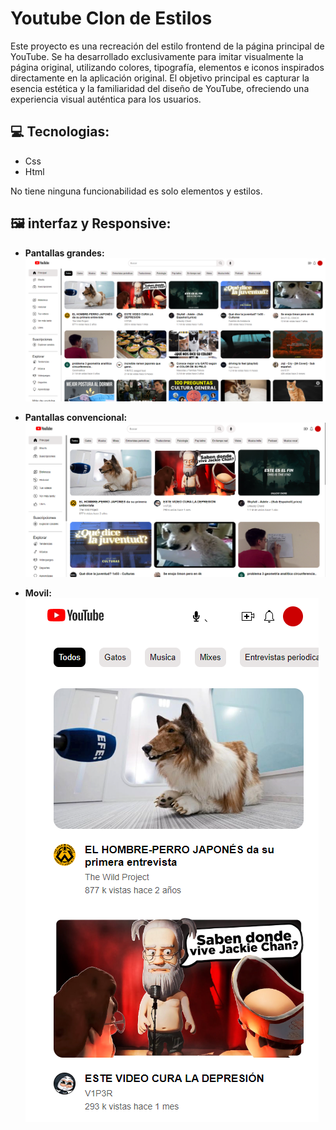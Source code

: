 # Youtube Clon de Estilos
Este proyecto es una recreación del estilo frontend de la página principal de YouTube. Se ha desarrollado exclusivamente para imitar visualmente la página original, utilizando colores, tipografía, elementos e iconos inspirados directamente en la aplicación original. El objetivo principal es capturar la esencia estética y la familiaridad del diseño de YouTube, ofreciendo una experiencia visual auténtica para los usuarios.
## 💻 Tecnologias:
- Css
- Html


No tiene ninguna funcionabilidad es solo elementos y estilos.
## 🖼 interfaz y Responsive:
- **Pantallas grandes:**
![Feed del usuario](imagenes/yt.PNG)

- **Pantallas convencional:**
![Feed del usuario](imagenes/yt2.PNG)

- **Movil:**
![Feed del usuario](imagenes/yt3.PNG)
